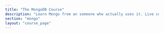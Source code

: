 ```yaml
---
title: "The MongoDB Course"
description: "Learn Mongo from an someone who actually uses it. Live coding, Q&A,practical workshops, deep theory and lots of real world exercises."
section: "mongo"
layout: "course_page"
---
```



